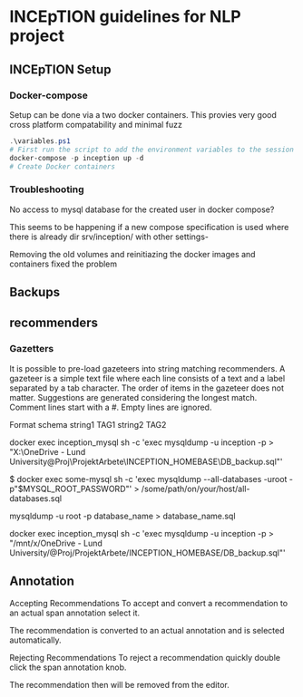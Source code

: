 # INCEpTION guidelines for NLP project

## INCEpTION Setup

### Docker-compose 
Setup can be done via a two docker containers. This provies very good cross platform compatability and minimal fuzz


```powershell
.\variables.ps1
# First run the script to add the environment variables to the session while inside the INCEpTION dir of the github repository. 
docker-compose -p inception up -d
# Create Docker containers
```

### Troubleshooting
No access to mysql database for the created user in docker compose? 

This seems to be happening if a new compose specification is used where there is already dir srv/inception/ with other settings- 

Removing the old volumes and reinitiazing the docker images and containers fixed the problem
## Backups

## recommenders
### Gazetters 
It is possible to pre-load gazeteers into string matching recommenders. A gazeteer is a simple text file where each line consists of a text and a label separated by a tab character. The order of items in the gazeteer does not matter. Suggestions are generated considering the longest match. Comment lines start with a #. Empty lines are ignored.

Format schema 
string1 TAG1
string2 TAG2

docker exec inception_mysql sh -c 'exec mysqldump -u inception -p > "X:\OneDrive - Lund University\@Proj\ProjektArbete\INCEPTION_HOMEBASE\DB_backup.sql"'

$ docker exec some-mysql sh -c 'exec mysqldump --all-databases -uroot -p"$MYSQL_ROOT_PASSWORD"' > /some/path/on/your/host/all-databases.sql

mysqldump -u root -p database_name > database_name.sql


docker exec inception_mysql sh -c 'exec mysqldump -u inception -p > "/mnt/x/OneDrive - Lund University/@Proj/ProjektArbete/INCEPTION_HOMEBASE/DB_backup.sql"'

## Annotation 

Accepting Recommendations
To accept and convert a recommendation to an actual span annotation select it.

The recommendation is converted to an actual annotation and is selected automatically.

Rejecting Recommendations
To reject a recommendation quickly double click the span annotation knob.

The recommendation then will be removed from the editor.